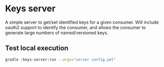 # Keys server

A simple server to get/set identified keys for a given consumer.
Will include oauth2 support to identify the consumer, and allows the
consumer to generate large numbers of named/versioned keys.

## Test local execution

```bash
gradle :keys-server:run --args="server config.yml"
```